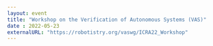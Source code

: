 ```yaml
---
layout: event
title: "Workshop on the Verification of Autonomous Systems (VAS)"
date : 2022-05-23
externalURL: "https://robotistry.org/vaswg/ICRA22_Workshop"
---
```


